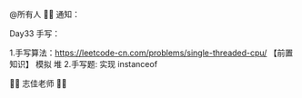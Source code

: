 @所有人
🍎🌲 通知：

Day33 手写：

1.手写算法：https://leetcode-cn.com/problems/single-threaded-cpu/
【前置知识】
模拟
堆 2.手写题: 实现 instanceof

🐻🐻 志佳老师 🐻🐻
